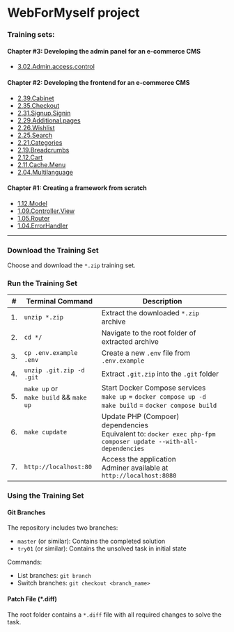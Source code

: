 # WebForMyself project

### Training sets:

#### Chapter #3: Developing the admin panel for an e-commerce CMS

* [3.02.Admin.access.control](../../archive/refs/heads/3.02.Admin.access.control.zip)

#### Chapter #2: Developing the frontend for an e-commerce CMS

* [2.39.Cabinet](../../archive/refs/heads/2.39.Cabinet.zip)
* [2.35.Checkout](../../archive/refs/heads/2.35.Checkout.zip)
* [2.31.Signup.Signin](../../archive/refs/heads/2.31.Signup.Signin.zip)
* [2.29.Additional.pages](../../archive/refs/heads/2.29.Additional.pages.zip)
* [2.26.Wishlist](../../archive/refs/heads/2.26.Wishlist.zip)
* [2.25.Search](../../archive/refs/heads/2.25.Search.zip)
* [2.21.Categories](../../archive/refs/heads/2.21.Categories.zip)
* [2.19.Breadcrumbs](../../archive/refs/heads/2.19.Breadcrumbs.zip)
* [2.12.Cart](../../archive/refs/heads/2.12.Cart.zip)
* [2.11.Cache.Menu](../../archive/refs/heads/2.11.Cache.Menu.zip)
* [2.04.Multilanguage](../../archive/refs/heads/2.04.Multilanguage.zip)

#### Chapter #1: Creating a framework from scratch

* [1.12.Model](../../archive/refs/heads/1.12.Model.zip)
* [1.09.Controller.View](../../archive/refs/heads/1.09.Controller.View.zip)
* [1.05.Router](../../archive/refs/heads/1.05.Router.zip)
* [1.04.ErrorHandler](../../archive/refs/heads/1.04.ErrorHandler.zip)

***
### Download the Training Set
Choose and download the `*.zip` training set.

### Run the Training Set

|#| Terminal Command | Description |
| - | - | - |
|1. | `unzip *.zip` | Extract the downloaded `*.zip` archive |
|2. | `cd */` | Navigate to the root folder of extracted archive |
|3. | `cp .env.example .env` | Create a new `.env` file from `.env.example` |
|4. | `unzip .git.zip -d .git` | Extract `.git.zip` into the `.git` folder |
|5. | `make up` or <br> `make build` && `make up` | Start Docker Compose services <br>`make up` = `docker compose up -d`<br>`make build` = `docker compose build` |
|6. | `make cupdate` | Update PHP (Compoer) dependencies<br>Equivalent to: `docker exec php-fpm composer update --with-all-dependencies` |
|7. | `http://localhost:80` | Access the application<br>Adminer available at `http://localhost:8080` |

### Using the Training Set

#### Git Branches
The repository includes two branches:
* `master` (or similar): Contains the completed solution
* `try01` (or similar): Contains the unsolved task in initial state

Commands:
- List branches: `git branch`
- Switch branches: `git checkout <branch_name>`

#### Patch File (*.diff)
The root folder contains a `*.diff` file with all required changes to solve the task.
